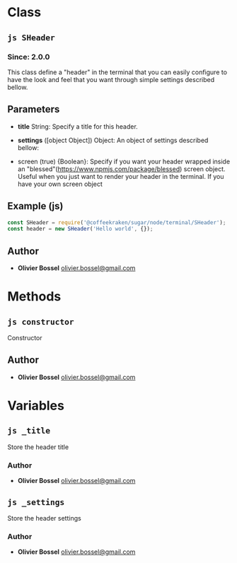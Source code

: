 
# Class


## ```js SHeader ```
### Since: 2.0.0

This class define a "header" in the terminal that you can easily configure to have the look and feel that you want
through simple settings described bellow.

## Parameters

- **title**  String: Specify a title for this header.

- **settings** ([object Object]) Object: An object of settings described bellow:
- screen (true) {Boolean}: Specify if you want your header wrapped inside an "blessed"(https://www.npmjs.com/package/blessed) screen object. Useful when you just want to render your header in the terminal. If you have your own screen object



## Example (js)

```js
const SHeader = require('@coffeekraken/sugar/node/terminal/SHeader');
const header = new SHeader('Hello world', {});
```


## Author
- **Olivier Bossel** <a href="mailto:olivier.bossel@gmail.com">olivier.bossel@gmail.com</a> 


# Methods


## ```js constructor ```


Constructor




## Author
- **Olivier Bossel** <a href="mailto:olivier.bossel@gmail.com">olivier.bossel@gmail.com</a> 


# Variables


## ```js _title ```


Store the header title



### Author
- **Olivier Bossel** <a href="mailto:olivier.bossel@gmail.com">olivier.bossel@gmail.com</a> 



## ```js _settings ```


Store the header settings



### Author
- **Olivier Bossel** <a href="mailto:olivier.bossel@gmail.com">olivier.bossel@gmail.com</a> 

